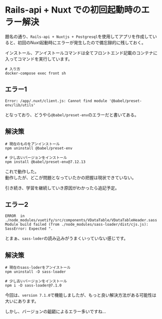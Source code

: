 # Rails-api + Nuxt での初回起動時のエラー解決
題名の通り、`Rails-api + Nuxtjs + Postgresql`を使用してアプリを作成していると、初回のNuxt起動時にエラーが発生したので備忘録的に残しておく。

インストール、アンイストールコマンドは全てフロントエンド記載のコンテナに入ってコマンドを実行しています。

```shell
# 入り方
docker-compose exec front sh
```

## エラー1
```shell
Error: /app/.nuxt/client.js: Cannot find module '@babel/preset-env/lib/utils'
```
となっており、どうやら`@babel/preset-env`のエラーだと書いてある。

## 解決策
```shell
# 現在のものをアンインストール
npm uninstall @babel/preset-env

# 少し古いバージョンをインストール
npm install @babel/preset-env@7.12.13
```

これで動作した。  
動作したが、どこが問題となっていたかの把握は現状できていない。  

引き続き、学習を継続していき原因がわかったら追記予定。


## エラー2
```shell
ERROR  in ./node_modules/vuetify/src/components/VDataTable/VDataTableHeader.sass
Module build failed (from ./node_modules/sass-loader/dist/cjs.js):
SassError: Expected ".
```

とまぁ、`sass-loder`の読み込みがうまくいっていない感じです。

## 解決策
```shell
# 現在のsass-loderをアンイストール
npm uninstall -D sass-loader

# 少し古いバージョンをインストール
npm i -D sass-loader@7.1.0
```

今回は、`version 7.1.0`で機能しましたが、もっと良い解決方法がある可能性は大いにあります。

しかし、バージョンの齟齬によるエラー多いですね...